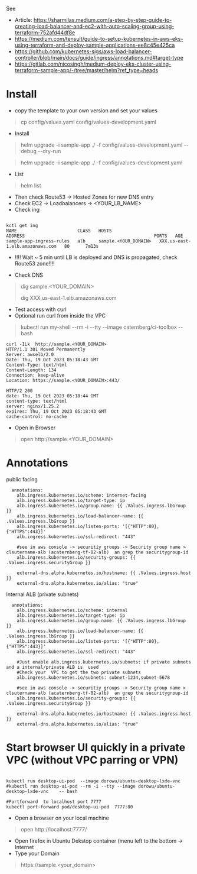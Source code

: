 See 
* Article: https://sharmilas.medium.com/a-step-by-step-guide-to-creating-load-balancer-and-ec2-with-auto-scaling-group-using-terraform-752afd44df8e
* https://medium.com/tensult/guide-to-setup-kubernetes-in-aws-eks-using-terraform-and-deploy-sample-applications-ee8c45e425ca
* https://github.com/kubernetes-sigs/aws-load-balancer-controller/blob/main/docs/guide/ingress/annotations.md#target-type
* https://gitlab.com/nicosingh/medium-deploy-eks-cluster-using-terraform-sample-app/-/tree/master/helm?ref_type=heads

# Install 

* copy the template to your own version and set your values
> cp config/values.yaml config/values-development.yaml

* Install 
> helm upgrade -i  sample-app  ./   -f config/values-development.yaml   --debug --dry-run 

> helm upgrade -i  sample-app  ./   -f config/values-development.yaml
* List 
> helm list


* Then check Route53 -> Hosted Zones for new DNS entry 
* Check EC2 -> Loadbalancers -> <YOUR_LB_NAME>
* Check ing 

```

kctl get ing
NAME                       CLASS   HOSTS                              ADDRESS                                                 PORTS   AGE
sample-app-ingress-rules   alb     sample.<YOUR_DOMAIN>   XXX.us-east-1.elb.amazonaws.com   80      7m13s
```
* !!!! Wait ~ 5 min until LB is deployed and DNS is propagated, check Route53 zone!!!!

* Check DNS

> dig sample.<YOUR_DOMAIN>
> 
> dig  XXX.us-east-1.elb.amazonaws.com


* Test access with curl 
 * Optional run curl from inside the VPC
>  kubectl run my-shell --rm -i --tty --image caternberg/ci-toolbox   -- bash

```
curl -ILk  http://sample.<YOUR_DOMAIN>
HTTP/1.1 301 Moved Permanently
Server: awselb/2.0
Date: Thu, 19 Oct 2023 05:18:43 GMT
Content-Type: text/html
Content-Length: 134
Connection: keep-alive
Location: https://sample.<YOUR_DOMAIN>:443/

HTTP/2 200
date: Thu, 19 Oct 2023 05:18:44 GMT
content-type: text/html
server: nginx/1.25.2
expires: Thu, 19 Oct 2023 05:18:43 GMT
cache-control: no-cache
```

* Open in Browser 
> open http://sample.<YOUR_DOMAIN>


# Annotations

public facing
```
  annotations:
    alb.ingress.kubernetes.io/scheme: internet-facing
    alb.ingress.kubernetes.io/target-type: ip
    alb.ingress.kubernetes.io/group.name: {{ .Values.ingress.lbGroup }}
    alb.ingress.kubernetes.io/load-balancer-name: {{ .Values.ingress.lbGroup }}
    alb.ingress.kubernetes.io/listen-ports: '[{"HTTP":80},{"HTTPS":443}]'
    alb.ingress.kubernetes.io/ssl-redirect: "443"
    
    #see in aws console -> securitiy groups -> Security group name > clsutername-alb (acaternberg-tf-02-alb)  an grep the securitygroup-id 
    alb.ingress.kubernetes.io/security-groups: {{ .Values.ingress.securityGroup }}
    
    external-dns.alpha.kubernetes.io/hostname: {{ .Values.ingress.host }}
    external-dns.alpha.kubernetes.io/alias: "true"
```

Internal ALB (private subnets)
```
  annotations:
    alb.ingress.kubernetes.io/scheme: internal
    alb.ingress.kubernetes.io/target-type: ip
    alb.ingress.kubernetes.io/group.name: {{ .Values.ingress.lbGroup }}
    alb.ingress.kubernetes.io/load-balancer-name: {{ .Values.ingress.lbGroup }}
    alb.ingress.kubernetes.io/listen-ports: '[{"HTTP":80},{"HTTPS":443}]'
    alb.ingress.kubernetes.io/ssl-redirect: "443"
    
    #Just enable alb.ingress.kubernetes.io/subnets: if private subnets and a internal/private ALB is  used
    #Check your  VPC to get the two private subnets 
    alb.ingress.kubernetes.io/subnets: subnet-1234,subnet-5678
    
    #see in aws console -> securitiy groups -> Security group name > clsutername-alb (acaternberg-tf-02-alb)  an grep the securitygroup-id 
    alb.ingress.kubernetes.io/security-groups: {{ .Values.ingress.securityGroup }}
    
    external-dns.alpha.kubernetes.io/hostname: {{ .Values.ingress.host }}
    external-dns.alpha.kubernetes.io/alias: "true"
```


# Start browser UI quickly in a private VPC (without VPC parring or VPN) 

```

kubectl run desktop-ui-pod  --image dorowu/ubuntu-desktop-lxde-vnc
#kubectl run desktop-ui-pod --rm -i --tty --image dorowu/ubuntu-desktop-lxde-vnc    -- bash

#Portforward  to localhost port 7777
kubectl port-forward pod/desktop-ui-pod  7777:80

```

* Open a browser on your local machine
> open http://localhost:7777/

* Open firefox in Ubuntu Dekstop container (menu left to the bottom -> Internet 
* Type your Domain
> https://sample.<your_domain>
